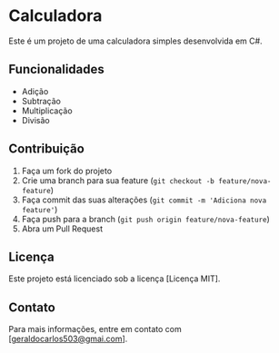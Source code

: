 # Calculadora

Este é um projeto de uma calculadora simples desenvolvida em C#.

## Funcionalidades

- Adição
- Subtração
- Multiplicação
- Divisão

## Contribuição

1. Faça um fork do projeto
2. Crie uma branch para sua feature (`git checkout -b feature/nova-feature`)
3. Faça commit das suas alterações (`git commit -m 'Adiciona nova feature'`)
4. Faça push para a branch (`git push origin feature/nova-feature`)
5. Abra um Pull Request

## Licença

Este projeto está licenciado sob a licença [Licença MIT].

## Contato

Para mais informações, entre em contato com [geraldocarlos503@gmai.com].
